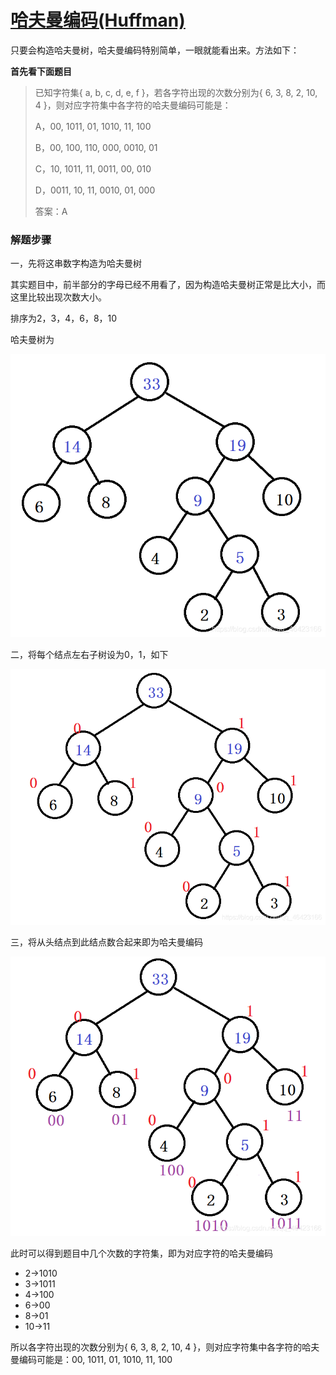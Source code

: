 # [哈夫曼编码(Huffman)](https://blog.csdn.net/qq_46423166/article/details/106863818)

只要会构造哈夫曼树，哈夫曼编码特别简单，一眼就能看出来。方法如下：

**首先看下面题目**

> 已知字符集\{ a, b, c, d, e, f \}，若各字符出现的次数分别为\{ 6, 3, 8, 2, 10, 4 \}，则对应字符集中各字符的哈夫曼编码可能是：
>
> A，00, 1011, 01, 1010, 11, 100
>
> B，00, 100, 110, 000, 0010, 01
>
> C，10, 1011, 11, 0011, 00, 010
>
> D，0011, 10, 11, 0010, 01, 000
>
> 答案：A

### 解题步骤

一，先将这串数字构造为哈夫曼树

其实题目中，前半部分的字母已经不用看了，因为构造哈夫曼树正常是比大小，而这里比较出现次数大小。

排序为2，3，4，6，8，10

哈夫曼树为

![](哈夫曼编码-imgs/20200619212747746.png)

二，将每个结点左右子树设为0，1，如下

![](哈夫曼编码-imgs/20200619212953659.png)

三，将从头结点到此结点数合起来即为哈夫曼编码

![](哈夫曼编码-imgs/20200619213439607.png)

此时可以得到题目中几个次数的字符集，即为对应字符的哈夫曼编码

- 2->1010
- 3->1011
- 4->100
- 6->00
- 8->01
- 10->11

所以各字符出现的次数分别为\{ 6, 3, 8, 2, 10, 4 \}，则对应字符集中各字符的哈夫曼编码可能是：00, 1011, 01, 1010, 11, 100
